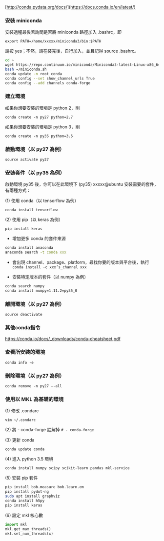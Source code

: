 [http://conda.pydata.org/docs/](https://docs.conda.io/en/latest/)

### 安裝 miniconda

安裝過程最後若詢問是否將 miniconda 路徑加入 .bashrc，即

`export PATH=/home/xxxxx/miniconda3/bin:$PATH`

請按 yes；不然，請在裝完後，自行加入，並且記得 source .bashrc。

```sh
cd ~
wget https://repo.continuum.io/miniconda/Miniconda3-latest-Linux-x86_64.sh -O ~/miniconda.sh
bash ~/miniconda.sh
conda update -n root conda
conda config --set show_channel_urls True
conda config --add channels conda-forge
```

### 建立環境

如果你想要安裝的環境是 python 2，則

`conda create -n py27 python=2.7`

如果你想要安裝的環境是 python 3，則

`conda create -n py35 python=3.5`

### 啟動環境（以 py27 為例）

`source activate py27`

### 安裝套件（以 py35 為例）

啟動環境 py35 後，你可以在此環境下 (py35) xxxxx@ubuntu 安裝需要的套件，有兩種方式：

(1) 使用 conda（以 tensorflow 為例）

`conda install tensorflow`

(2) 使用 pip（以 keras 為例）
 
`pip install keras`

- 增加更多 conda 的套件來源

```sh 
conda install anaconda
anaconda search -t conda xxx
```

- 會出現 channel、package、platform，尋找你要的版本與平台後，執行
`conda install -c xxx’s_channel xxx`

- 安裝特定版本的套件（以 numpy 為例）

```sh
conda search numpy
conda install numpy=1.11.2=py35_0
```

### 離開環境（以 py27 為例）

`source deactivate`

### 其他conda指令
https://conda.io/docs/_downloads/conda-cheatsheet.pdf


### 查看所安裝的環境

`conda info -e`

### 刪除環境（以 py27 為例）

`conda remove -n py27 —-all`

### 使用以 MKL 為基礎的環境

(1) 修改 .condarc

`vim ~/.condarc`

(2) 將 - conda-forge 註解掉
`# - conda-forge`

(3) 更新 conda

`conda update conda`

(4) 進入 python 3.5 環境

`conda install numpy scipy scikit-learn pandas mkl-service`

(5) 安裝 pip 套件
 
```sh
pip install bob.measure bob.learn.em
pip install pydot-ng
sudo apt install graphviz
conda install h5py
pip install keras
```

(6) 設定 mkl 核心數

```py
import mkl
mkl.get_max_threads()
mkl.set_num_threads(x)
```

